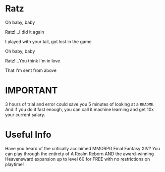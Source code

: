 # Ratz

Oh baby, baby

Ratz!...I did it again

I played with your tail, got lost in the game

Oh baby, baby

Ratz!...You think I'm in love

That I'm sent from above

# **IMPORTANT**
3 hours of trial and error could save you 5 minutes of looking at a `README`. And if you do it fast enough, you can call it machine learning and get 10x your current salary.

# Useful Info
Have you heard of the critically acclaimed MMORPG Final Fantasy XIV?
You can play through the entirety of A Realm Reborn AND the award-winning Heavensward expansion up to level 60 for FREE with no restrictions on playtime! 
